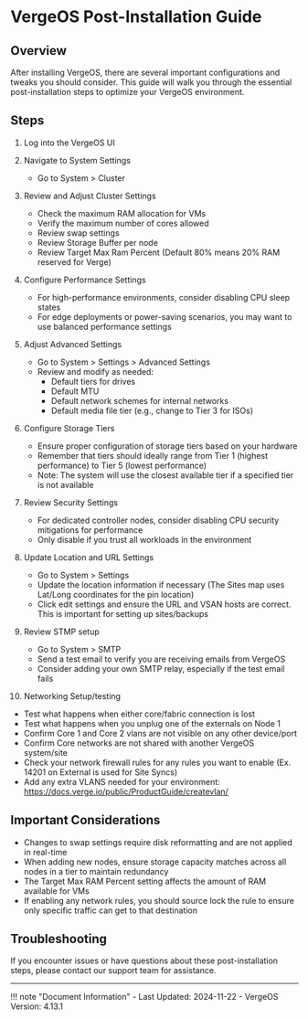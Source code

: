 # VergeOS Post-Installation Guide

## Overview

After installing VergeOS, there are several important configurations and tweaks you should consider. This guide will walk you through the essential post-installation steps to optimize your VergeOS environment.

## Steps

1. Log into the VergeOS UI

2. Navigate to System Settings
   - Go to System > Cluster

3. Review and Adjust Cluster Settings
   - Check the maximum RAM allocation for VMs
   - Verify the maximum number of cores allowed
   - Review swap settings
   - Review Storage Buffer per node
   - Review Target Max Ram Percent (Default 80% means 20% RAM reserved for Verge)

4. Configure Performance Settings
   - For high-performance environments, consider disabling CPU sleep states
   - For edge deployments or power-saving scenarios, you may want to use balanced performance settings

5. Adjust Advanced Settings
   - Go to System > Settings > Advanced Settings
   - Review and modify as needed:
     - Default tiers for drives
     - Default MTU
     - Default network schemes for internal networks
     - Default media file tier (e.g., change to Tier 3 for ISOs)

6. Configure Storage Tiers
   - Ensure proper configuration of storage tiers based on your hardware
   - Remember that tiers should ideally range from Tier 1 (highest performance) to Tier 5 (lowest performance)
   - Note: The system will use the closest available tier if a specified tier is not available

7. Review Security Settings
   - For dedicated controller nodes, consider disabling CPU security mitigations for performance
   - Only disable if you trust all workloads in the environment

8. Update Location and URL Settings
   - Go to System > Settings
   - Update the location information if necessary (The Sites map uses Lat/Long coordinates for the pin location)
   - Click edit settings and ensure the URL and VSAN hosts are correct. This is important for setting up sites/backups

9. Review STMP setup
   - Go to System > SMTP
   - Send a test email to verify you are receiving emails from VergeOS
   - Consider adding your own SMTP relay, especially if the test email fails

10. Networking Setup/testing
   - Test what happens when either core/fabric connection is lost
   - Test what happens when you unplug one of the externals on Node 1
   - Confirm Core 1 and Core 2 vlans are not visible on any other device/port
   - Confirm Core networks are not shared with another VergeOS system/site
   - Check your network firewall rules for any rules you want to enable (Ex. 14201 on External is used for Site Syncs)
   - Add any extra VLANS needed for your environment: https://docs.verge.io/public/ProductGuide/createvlan/


## Important Considerations

- Changes to swap settings require disk reformatting and are not applied in real-time
- When adding new nodes, ensure storage capacity matches across all nodes in a tier to maintain redundancy
- The Target Max RAM Percent setting affects the amount of RAM available for VMs
- If enabling any network rules, you should source lock the rule to ensure only specific traffic can get to that destination

## Troubleshooting

If you encounter issues or have questions about these post-installation steps, please contact our support team for assistance.

---

!!! note "Document Information"
    - Last Updated: 2024-11-22
    - VergeOS Version: 4.13.1
